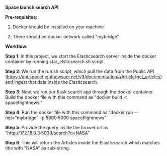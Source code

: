 **Space launch search API**

**Pre-requisites:**

1. Docker should be installed on your machine

2. There should be docker network called "mybridge"

**Workflow:**

**Step 1**: In this project, we start the Elasticsearch server inside the docker container by running star_elsticsearch.sh script

**Step 2**: We run the run.sh script, which pull the data from the Public API (https://api.spaceflightnewsapi.net/v3/documentation#/Article/get_articles) and ingest that data inside the Elasticsearch.

**Step 3**: Now, we run our flask search app through the docker container. Build the docker file with this command as "docker build -t spaceflightnews."

**Step 4**: Run the docker file with this command as "docker run --net="mybridge" -p 5000:5000 spaceflightnews"

**Step 5**: Provide the query inside the brower url as "http://172.18.0.3:5000/search?q=NASA"

**Step 6**: This will return the Articles inside the Elasticsearch which matches title with "NASA" as sub-string.